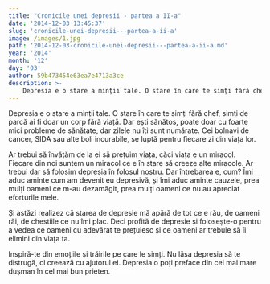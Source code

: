```yaml
---
title: "Cronicile unei depresii - partea a II-a"
date: '2014-12-03 13:45:37'
slug: 'cronicile-unei-depresii---partea-a-ii-a'
image: /images/1.jpg
path: '2014-12-03-cronicile-unei-depresii---partea-a-ii-a.md'
year: '2014'
month: '12'
day: '03'
author: 59b473454e63ea7e4713a3ce
description: >-
    Depresia e o stare a minții tale. O stare în care te simți fără chef, simți de parcă ai fi doar un corp fără viață. Dar ești sănătos, poate doar cu foarte mici probleme de sănătate, dar zilele nu îți 
---
```

<div class="kg-card-markdown"><p>Depresia e o stare a minții tale. O stare în care te simți fără chef, simți de parcă ai fi doar un corp fără viață. Dar ești sănătos, poate doar cu foarte mici probleme de sănătate, dar zilele nu îți sunt numărate. Cei bolnavi de cancer, SIDA sau alte boli incurabile, se luptă pentru fiecare zi din viața lor.</p>
<p>Ar trebui să învățăm de la ei să prețuim viața, căci viața e un miracol. Fiecare din noi suntem un miracol ce e în stare să creeze alte miracole. Ar trebui dar să folosim depresia în folosul nostru. Dar întrebarea e, cum? Îmi aduc aminte cum am devenit eu depresivă, și îmi aduc aminte cauzele, prea mulți oameni ce m-au dezamăgit, prea mulți oameni ce nu au apreciat eforturile mele.</p>
<p>Și astăzi realizez că starea de depresie mă apără de tot ce e rău, de oameni răi, de chestiile ce nu îmi plac. Deci profită de depresie și folosește-o pentru a vedea ce oameni cu adevărat te prețuiesc și ce oameni ar trebuie să îi elimini din viața ta.</p>
<p>Inspiră-te din emoțiile și trăirile pe care le simți. Nu lăsa depresia să te distrugă, ci creează cu ajutorul ei. Depresia o poți preface din cel mai mare dușman în cel mai bun prieten. <span style="color: #ffffff;">Cronicil</span></p>
<p> </p>
</div>
    